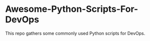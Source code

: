 # Awesome-Python-Scripts-For-DevOps
This repo gathers some commonly used Python scripts for DevOps.
